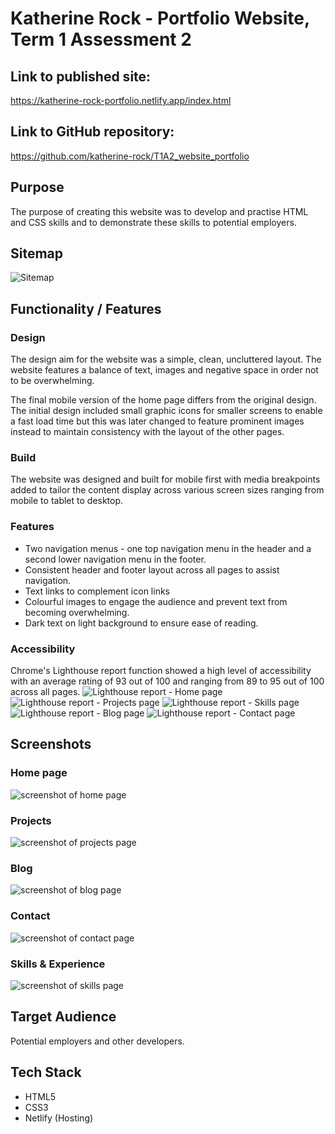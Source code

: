 # Katherine Rock - Portfolio Website, Term 1 Assessment 2 #

## Link to published site: ##

https://katherine-rock-portfolio.netlify.app/index.html 

## Link to GitHub repository: ##

https://github.com/katherine-rock/T1A2_website_portfolio

## Purpose ##

The purpose of creating this website was to develop and practise HTML and CSS skills and to demonstrate these skills to potential employers. 

## Sitemap ##
![Sitemap](T1A2_Portfolio_sitemap.png)

## Functionality / Features ##

### Design ###
The design aim for the website was a simple, clean, uncluttered layout. The website features a balance of text, images and negative space in order not to be overwhelming.

The final mobile version of the home page differs from the original design. The initial design included small graphic icons for smaller screens to enable a fast load time but this was later changed to feature prominent images instead to maintain consistency with the layout of the other pages.

### Build ###
The website was designed and built for mobile first with media breakpoints added to tailor the content display across various screen sizes ranging from mobile to tablet to desktop. 

### Features ###
* Two navigation menus - one top navigation menu in the header and a second lower navigation menu in the footer.
* Consistent header and footer layout across all pages to assist navigation.
* Text links to complement icon links
* Colourful images to engage the audience and prevent text from becoming overwhelming.
* Dark text on light background to ensure ease of reading.

### Accessibility ###

Chrome's Lighthouse report function showed a high level of accessibility with an average rating of 93 out of 100 and ranging from 89 to 95 out of 100 across all pages.
![Lighthouse report - Home page](Lighthouse_report_index_page.png)
![Lighthouse report - Projects page](Lighthouse_report_projects_page.png)
![Lighthouse report - Skills page](Lighthouse_report_skills_page.png)
![Lighthouse report - Blog page](Lighthouse_report_blog_page.png)
![Lighthouse report - Contact page](Lighthouse_report_contact_page.png)


## Screenshots ##
### Home page ###
![screenshot of home page](katherine-rock-portfolio.netlify.app_index.html.png)

### Projects ###
![screenshot of projects page](katherine-rock-portfolio.netlify.app_projects.html.png)

### Blog ###
![screenshot of blog page](katherine-rock-portfolio.netlify.app_blog.html.png)

### Contact ###
![screenshot of contact page](katherine-rock-portfolio.netlify.app_contact.html.png)

### Skills & Experience ###
![screenshot of skills page](katherine-rock-portfolio.netlify.app_skills.html.png)

## Target Audience ##
Potential employers and other developers. 

## Tech Stack ##
* HTML5
* CSS3
* Netlify (Hosting)
